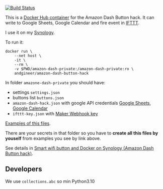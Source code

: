 [![Build Status](https://github.com/andgineer/docker-amazon-dash-button-hack/workflows/ci/badge.svg)](https://github.com/andgineer/docker-amazon-dash-button-hack/actions)

This is a [Docker Hub container](https://cloud.docker.com/repository/registry-1.docker.io/andgineer/amazon-dash-button-hack) 
for the Amazon Dash Button hack.
It can write to Google Sheets, Google Calendar and fire event in [IFTTT](https://ifttt.com).

I use it on my [Synology](https://www.synology.com).

To run it:
```
docker run \
    --net host \
    -it \
    --rm \
    -v $PWD/amazon-dash-private:/amazon-dash-private:ro \
    andgineer/amazon-dash-button-hack
```

In folder `amazone-dash-private` you should have:

* settings `settings.json` 
* buttons list `buttons.json` 
* `amazon-dash-hack.json` with google API credentials [Google Sheets](https://console.developers.google.com/start/api?id=sheets.googleapis.com), [Google Calendar](https://console.developers.google.com/start/api?id=calendar)
* `ifttt-key.json` with [Maker Webhook key](https://ifttt.com/services/maker_webhooks/settings)

[Examples of this files](https://github.com/andgineer/docker-amazon-dash-button-hack/tree/master/amazon-dash-private).

There are your secrets in that folder so you have to **create all this files by youself** from examples
you see by link above.

See details in [Smart wifi button and Docker on Synology (Amazon Dash Button hack)](https://sorokin.engineer/posts/en/amazon_dash_button_hack/).


## Developers

We use `collections.abc` so min Python3.10
